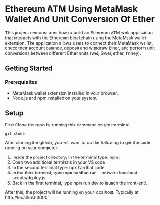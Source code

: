 
# Ethereum ATM Using MetaMask Wallet And Unit Conversion Of Ether

This project demonstrates how to build an Ethereum ATM web application that interacts with the Ethereum blockchain using the MetaMask wallet extension. The application allows users to connect their MetaMask wallet, check their account balance, deposit and withdraw Ether, and perform unit conversions between different Ether units (wei, Gwei, ether, finney).

## Getting Started

### Prerequisites

- MetaMask wallet extension installed in your browser.
- Node.js and npm installed on your system.
  
## Setup
First Clone the repo by running this command on ypu terminal
```Terminal
git clone 
```

After cloning the github, you will want to do the following to get the code running on your computer.

1. Inside the project directory, in the terminal type: npm i
2. Open two additional terminals in your VS code
3. In the second terminal type: npx hardhat node
4. In the third terminal, type: npx hardhat run --network localhost scripts/deploy.js
5. Back in the first terminal, type npm run dev to launch the front-end.

After this, the project will be running on your localhost. 
Typically at http://localhost:3000/
